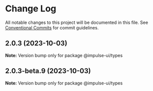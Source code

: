 # Change Log

All notable changes to this project will be documented in this file.
See [Conventional Commits](https://conventionalcommits.org) for commit guidelines.

## 2.0.3 (2023-10-03)

**Note:** Version bump only for package @impulse-ui/types





## 2.0.3-beta.9 (2023-10-03)

**Note:** Version bump only for package @impulse-ui/types
